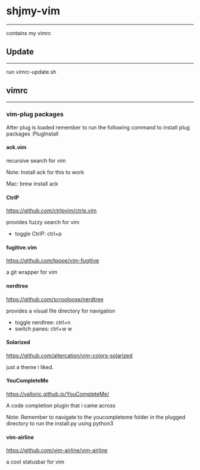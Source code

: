 # shjmy-vim
------
contains my vimrc

## Update
------
run vimrc-update.sh

## vimrc 
------
### vim-plug packages
After plug is loaded remember to run the following command to install plug packages
:PlugInstall 

#### ack.vim
recursive search for vim

Note: Install ack for this to work

Mac: brew install ack

#### CtrlP
https://github.com/ctrlpvim/ctrlp.vim

provides fuzzy search for vim

- toggle CtrlP: ctrl+p

#### fugitive.vim
https://github.com/tpope/vim-fugitive

a git wrapper for vim

#### nerdtree
https://github.com/scrooloose/nerdtree

provides a visual file directory for navigation

- toggle nerdtree: ctrl+n
- switch panes: ctrl+w w

#### Solarized
https://github.com/altercation/vim-colors-solarized

just a theme i liked.

#### YouCompleteMe
https://valloric.github.io/YouCompleteMe/

A code completion plugin that i came across

Note: Remember to navigate to the youcompleteme folder in the plugged directory to run the install.py using python3

#### vim-airline
https://github.com/vim-airline/vim-airline

a cool statusbar for vim
